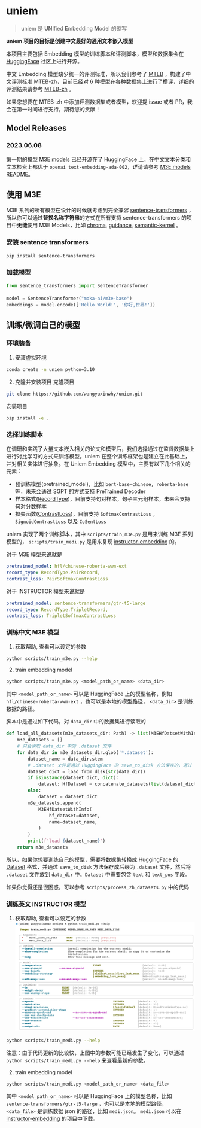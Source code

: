 # uniem

> uniem 是 **UNI**fied **E**mbedding **M**odel 的缩写

**uniem 项目的目标是创建中文最好的通用文本嵌入模型**

本项目主要包括 Embedding 模型的训练脚本和评测脚本，模型和数据集会在 [HuggingFace](https://huggingface.co/) 社区上进行开源。

中文 Embedding 模型缺少统一的评测标准，所以我们参考了 [MTEB](https://huggingface.co/spaces/mteb/leaderboard) ，构建了中文评测标准 MTEB-zh，目前已经对 6 种模型在各种数据集上进行了横评，详细的评测结果请参考 [MTEB-zh](https://github.com/wangyuxinwhy/uniem/tree/main/mteb-zh) 。

如果您想要在 MTEB-zh 中添加评测数据集或者模型，欢迎提 issue 或者 PR，我会在第一时间进行支持，期待您的贡献！

## Model Releases

### 2023.06.08

第一期的模型 [M3E models]([moka-ai/m3e-base](https://huggingface.co/moka-ai/m3e-base)) 已经开源在了 HuggingFace 上，在中文文本分类和文本检索上都优于 `openai text-embedding-ada-002`，详请请参考 [M3E models README]([moka-ai/m3e-base](https://huggingface.co/moka-ai/m3e-base))。

## 使用 M3E

M3E 系列的所有模型在设计的时候就考虑到完全兼容 [sentence-transformers](https://www.sbert.net/) ，所以你可以通过**替换名称字符串**的方式在所有支持 sentence-transformers 的项目中**无缝**使用 M3E Models，比如 [chroma](https://docs.trychroma.com/getting-started), [guidance](https://github.com/microsoft/guidance), [semantic-kernel](https://github.com/microsoft/semantic-kernel) 。

### 安装 sentence transformers

```bash
pip install sentence-transformers
```

### 加载模型

```python
from sentence_transformers import SentenceTransformer

model = SentenceTransformer("moka-ai/m3e-base")
embeddings = model.encode(['Hello World!', '你好,世界!'])
```

## 训练/微调自己的模型

### 环境装备

1. 安装虚拟环境
```bash
conda create -n uniem python=3.10
```

2. 克隆并安装项目
克隆项目
```bash
git clone https://github.com/wangyuxinwhy/uniem.git
```

安装项目
```bash
pip install -e .
```


### 选择训练脚本

在调研和实践了大量文本嵌入相关的论文和模型后，我们选择通过在监督数据集上进行对比学习的方式来训练模型。uniem 在整个训练框架也是建立在此基础上，并对相关实体进行抽象。在 Uniem Embedding 模型中，主要有以下几个相关的元素：

- 预训练模型(pretrained_model)，比如 `bert-base-chinese`，`roberta-base` 等，未来会通过 SGPT 的方式支持 PreTrained Decoder
- 样本格式([RecordType](https://github.com/wangyuxinwhy/uniem/blob/main/uniem/data_structures.py))，目前支持句对样本，句子三元组样本，未来会支持句对分数样本
- 损失函数([ContrastLoss](https://github.com/wangyuxinwhy/uniem/blob/main/uniem/criteria.py))，目前支持 `SoftmaxContrastLoss` ， `SigmoidContrastLoss` 以及 `CoSentLoss`

uniem 实现了两个训练脚本，其中 `scripts/train_m3e.py` 是用来训练 M3E 系列模型的， `scripts/train_medi.py` 是用来复现 [instructor-embedding](https://github.com/HKUNLP/instructor-embedding/tree/main/InstructorEmbedding) 的。

对于 M3E 模型来说就是
```yaml
pretrained_model: hfl/chinese-roberta-wwm-ext
record_type: RecordType.PairRecord,
contrast_loss: PairSoftmaxContrastLoss
```

对于 INSTRUCTOR 模型来说就是
```yaml
pretrained_model: sentence-transformers/gtr-t5-large
record_type: RecordType.TripletRecord,
contrast_loss: TripletSoftmaxContrastLoss
```

### 训练中文 M3E 模型

1. 获取帮助, 查看可以设定的参数
```bash
python scripts/train_m3e.py --help
```

2. train embedding model
```bash
python scripts/train_m3e.py <model_path_or_name> <data_dir>
```

其中 `<model_path_or_name>` 可以是 HuggingFace 上的模型名称，例如 `hfl/chinese-roberta-wwm-ext` ，也可以是本地的模型路径， `<data_dir>` 是训练数据的路径。

脚本中是通过如下代码，对 `data_dir` 中的数据集进行读取的

```python
def load_all_datasets(m3e_datasets_dir: Path) -> list[M3EHfDatsetWithInfo]:
    m3e_datasets = []
    # 只会读取 data_dir 中的 .dataset 文件
    for data_dir in m3e_datasets_dir.glob('*.dataset'):
        dataset_name = data_dir.stem
        # .dataset 文件是通过 HuggingFace 的 save_to_disk 方法保存的，通过 load_from_disk 方法读取
        dataset_dict = load_from_disk(str(data_dir))
        if isinstance(dataset_dict, dict):
            dataset: HfDataset = concatenate_datasets(list(dataset_dict.values()))
        else:
            dataset = dataset_dict
        m3e_datasets.append(
            M3EHfDatsetWithInfo(
                hf_dataset=dataset,
                name=dataset_name,
            )
        )
        print(f'load {dataset_name}')
    return m3e_datasets
```

所以，如果你想要训练自己的模型，需要将数据集转换成 HuggingFace 的 [Dataset](https://huggingface.co/docs/datasets/loading_datasets.html) 格式，并通过 `save_to_disk` 方法保存成后缀为 `.dataset` 文件，然后将 `.dataset` 文件放到 `data_dir` 中。`Dataset` 中需要包含 `text` 和 `text_pos` 字段。

如果你觉得还是很困惑，可以参考 `scripts/process_zh_datasets.py` 中的代码

### 训练英文 INSTRUCTOR 模型

1. 获取帮助, 查看可以设定的参数
![](./docs/imgs/medi-help.png)
```bash
python scripts/train_medi.py --help
```

注意：由于代码更新的比较快，上图中的参数可能已经发生了变化，可以通过 `python scripts/train_medi.py --help` 来查看最新的参数。

2. train embedding model
```bash
python scripts/train_medi.py <model_path_or_name> <data_file>
```
其中 `<model_path_or_name>` 可以是 HuggingFace 上的模型名称，比如 `sentence-transformers/gtr-t5-large` ，也可以是本地的模型路径， `<data_file>` 是训练数据 json 的路径，比如 `medi.json`。 `medi.json` 可以在 [instructor-embedding](https://instructor-embedding.github.io/) 的项目中下载。